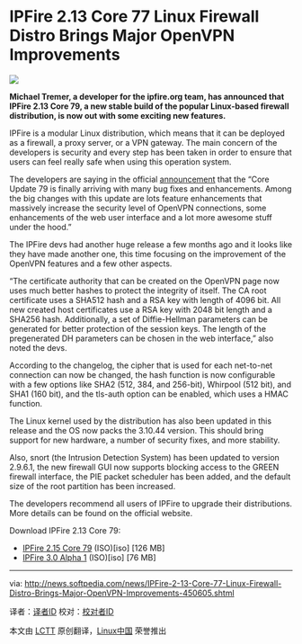 IPFire 2.13 Core 77 Linux Firewall Distro Brings Major OpenVPN Improvements
================================================================================
![](http://i1-news.softpedia-static.com/images/news2/IPFire-2-13-Core-77-Linux-Firewall-Distro-Brings-Major-OpenVPN-Improvements-450605-2.jpg)

**Michael Tremer, a developer for the ipfire.org team, has announced that IPFire 2.13 Core 79, a new stable build of the popular Linux-based firewall distribution, is now out with some exciting new features.**

IPFire is a modular Linux distribution, which means that it can be deployed as a firewall, a proxy server, or a VPN gateway. The main concern of the developers is security and every step has been taken in order to ensure that users can feel really safe when using this operation system.

The developers are saying in the official [announcement][1] that the “Core Update 79 is finally arriving with many bug fixes and enhancements. Among the big changes with this update are lots feature enhancements that massively increase the security level of OpenVPN connections, some enhancements of the web user interface and a lot more awesome stuff under the hood.”

The IPFire devs had another huge release a few months ago and it looks like they have made another one, this time focusing on the improvement of the OpenVPN features and a few other aspects.

“The certificate authority that can be created on the OpenVPN page now uses much better hashes to protect the integrity of itself. The CA root certificate uses a SHA512 hash and a RSA key with length of 4096 bit. All new created host certificates use a RSA key with 2048 bit length and a SHA256 hash. Additionally, a set of Diffie-Hellman parameters can be generated for better protection of the session keys. The length of the pregenerated DH parameters can be chosen in the web interface,” also noted the devs.

According to the changelog, the cipher that is used for each net-to-net connection can now be changed, the hash function is now configurable with a few options like SHA2 (512, 384, and 256-bit), Whirpool (512 bit), and SHA1 (160 bit), and the tls-auth option can be enabled, which uses a HMAC function.

The Linux kernel used by the distribution has also been updated in this release and the OS now packs the 3.10.44 version. This should bring support for new hardware, a number of security fixes, and more stability.

Also, snort (the Intrusion Detection System) has been updated to version 2.9.6.1, the new firewall GUI now supports blocking access to the GREEN firewall interface, the PIE packet scheduler has been added, and the default size of the root partition has been increased.

The developers recommend all users of IPFire to upgrade their distributions. More details can be found on the official website. 

Download IPFire 2.13 Core 79:

- [IPFire 2.15 Core 79][1] (ISO)[iso] [126 MB]
- [IPFire 3.0 Alpha 1][2] (ISO)[iso] [76 MB]

--------------------------------------------------------------------------------

via: http://news.softpedia.com/news/IPFire-2-13-Core-77-Linux-Firewall-Distro-Brings-Major-OpenVPN-Improvements-450605.shtml

译者：[译者ID](https://github.com/译者ID) 校对：[校对者ID](https://github.com/校对者ID)

本文由 [LCTT](https://github.com/LCTT/TranslateProject) 原创翻译，[Linux中国](http://linux.cn/) 荣誉推出

[1]:http://www.ipfire.org/news/ipfire-2-15-core-update-79-released
[2]:http://downloads.ipfire.org/releases/ipfire-2.x/2.15-core79/ipfire-2.15.i586-full-core79.iso
[3]:http://www.rowie.at/ipfire/iso/ipfire-3.0-alpha1.i686.iso
